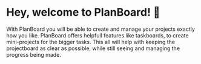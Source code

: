 # Hey, welcome to PlanBoard! 👋
With PlanBoard you will be able to create and manage your projects exactly how you like.
PlanBoard offers helpfull features like taskboards, to create mini-projects for the bigger tasks. This all will help with keeping the projectboard as clear as possible, while still seeing and managing the progress being made.